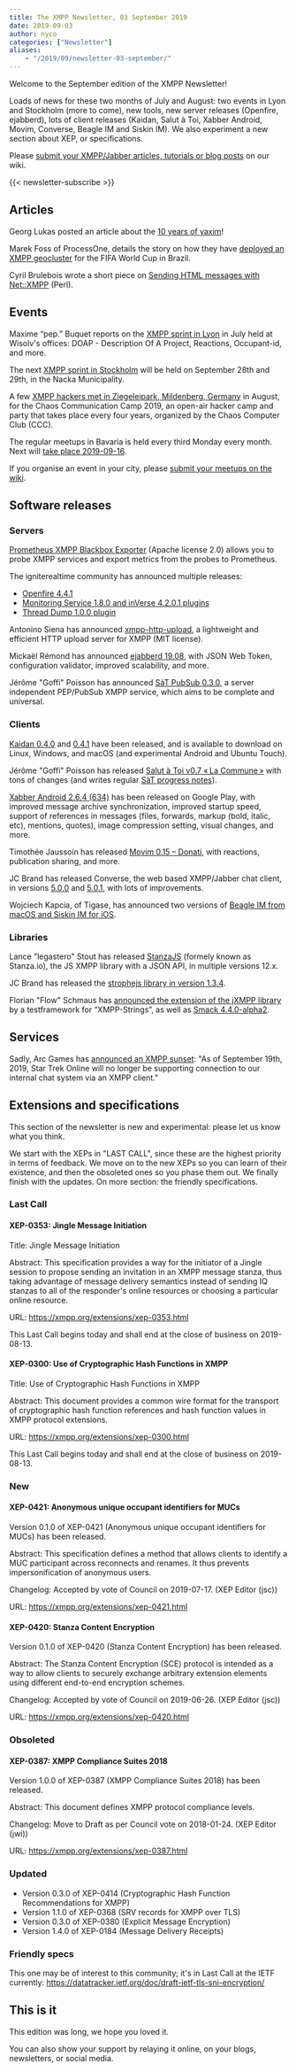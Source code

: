 ```yaml
---
title: The XMPP Newsletter, 03 September 2019
date: 2019-09-03
author: nyco
categories: ["Newsletter"]
aliases:
    - "/2019/09/newsletter-03-september/"
---
```


Welcome to the September edition of the XMPP Newsletter!

Loads of news for these two months of July and August: two events in Lyon and Stockholm (more to come), new tools, new server releases (Openfire, ejabberd), lots of client releases (Kaidan, Salut à Toi, Xabber Android, Movim, Converse, Beagle IM and Siskin IM). We also experiment a new section about XEP, or specifications.

Please [submit your XMPP/Jabber articles, tutorials or blog posts](https://wiki.xmpp.org/web/News_and_Articles_for_the_next_XMPP_Newsletter) on our wiki.

{{< newsletter-subscribe >}}

## Articles

Georg Lukas posted an article about the [10 years of yaxim](https://yaxim.org/blog/2019/08/23/happy-birthday/)!

Marek Foss of ProcessOne, details the story on how they have [deployed an XMPP geocluster](https://blog.process-one.net/uniting-global-football-fans-with-an-xmpp-geocluster/) for the FIFA World Cup in Brazil.

Cyril Brulebois wrote a short piece on [Sending HTML messages with Net::XMPP](https://mraw.org/blog/2019/08/17/Sending_HTML_messages_with_Net_XMPP/) (Perl).

## Events

Maxime “pep.” Buquet reports on the [XMPP sprint in Lyon](https://bouah.net/2019/07/new-sprint-new-goodies/) in July held at Wisolv's offices: DOAP - Description Of A Project, Reactions, Occupant-id, and more.

The next [XMPP sprint in Stockholm](https://wiki.xmpp.org/web/Sprints/2019_September_Stockholm) will be held on September 28th and 29th, in the Nacka Municipality.

A few [XMPP hackers met in Ziegeleipark, Mildenberg, Germany](https://wiki.xmpp.org/web/Camp2019) in August, for the Chaos Communication Camp 2019, an open-air hacker camp and party that takes place every four years, organized by the Chaos Computer Club (CCC).

The regular meetups in Bavaria is held every third Monday every month. Next will [take place 2019-09-16](https://wiki.xmpp.org/web/Meetups/Bavaria).

If you organise an event in your city, please [submit your meetups on the wiki](https://wiki.xmpp.org/web/Meetups).

## Software releases

### Servers

[Prometheus XMPP Blackbox Exporter](https://github.com/horazont/prometheus-xmpp-blackbox-exporter) (Apache license 2.0) allows you to probe XMPP services and export metrics from the probes to Prometheus.

The igniterealtime community has announced multiple releases:

* [Openfire 4.4.1](https://discourse.igniterealtime.org/t/openfire-4-4-1-release/85857)
* [Monitoring Service 1.8.0 and inVerse 4.2.0.1 plugins](https://discourse.igniterealtime.org/t/monitoring-service-1-8-0-and-inverse-4-2-0-1-plugins-released/85601)
* [Thread Dump 1.0.0 plugin](https://discourse.igniterealtime.org/t/thread-dump-1-0-0-plugin-released/85794)

Antonino Siena has announced [xmpp-http-upload](https://gitlab.com/nifker/xmpp-http-upload), a lightweight and efficient HTTP upload server for XMPP (MIT license).

Mickaël Rémond has announced [ejabberd 19.08](https://blog.process-one.net/ejabberd-19-08/), with JSON Web Token, configuration validator, improved scalability, and more.

Jérôme "Goffi" Poisson has announced [SàT PubSub 0.3.0](https://www.goffi.org/b/XL5aGAa6wymUt4mAhnzGpm/pubsub-been-released), a server independent PEP/PubSub XMPP service, which aims to be complete and universal.

### Clients

[Kaidan 0.4.0](https://www.kaidan.im/2019/07/08/kaidan-0.4.0/) and [0.4.1](https://www.kaidan.im//2019/07/16/kaidan-0.4.1/) have been released, and is available to download on Linux, Windows, and macOS (and experimental Android and Ubuntu Touch).

Jérôme "Goffi" Poisson has released [Salut à Toi v0.7 « La Commune »](https://www.goffi.org/b/N29CuUQS4U4TK36JFuTQ5Q/salut-commune) with tons of changes (and writes regular [SàT progress notes](https://www.goffi.org/b/Gjm7Z5AUt4xh8gciV6wWSe/progress-note)).

[Xabber Android 2.6.4 (634)](https://www.xabber.com/android/) has been released on Google Play, with improved message archive synchronization, improved startup speed, support of references in messages (files, forwards, markup (bold, italic, etc), mentions, quotes), image compression setting, visual changes, and more.

Timothée Jaussoin has released [Movim 0.15 – Donati](https://nl.movim.eu/?post/pubsub.movim.eu/Movim/fd1921c6-219f-477b-a4be-ebb25e4cccc5), with reactions, publication sharing, and more.

JC Brand has released Converse, the web based XMPP/Jabber chat client, in versions [5.0.0](https://github.com/conversejs/converse.js/releases/tag/v5.0.0) and [5.0.1](https://github.com/conversejs/converse.js/releases/tag/v5.0.1), with lots of improvements.

Wojciech Kapcia, of Tigase, has announced two versions of [Beagle IM from macOS and Siskin IM for iOS](https://tigase.net/blog-entry/beagleim-32-and-siskin-im-52-released).

### Libraries

Lance "legastero" Stout has released [StanzaJS](https://stanzajs.org) (formely known as Stanza.io), the JS XMPP library with a JSON API, in multiple versions 12.x.

JC Brand has released the [strophejs library in version 1.3.4](https://github.com/strophe/strophejs/releases/tag/v1.3.4).

Florian "Flow" Schmaus has [announced the extension of the jXMPP library](https://discourse.igniterealtime.org/t/announcing-the-xmpp-strings-testframework/85954) by a testframework for “XMPP-Strings”, as well as [Smack 4.4.0-alpha2](https://discourse.igniterealtime.org/t/smack-4-4-0-alpha2-released/85670).

## Services

Sadly, Arc Games has [announced an XMPP sunset](https://www.arcgames.com/en/forums/startrekonline/#/discussion/1250600/xmpp-sunset): "As of September 19th, 2019, Star Trek Online will no longer be supporting connection to our internal chat system via an XMPP client."


## Extensions and specifications

This section of the newsletter is new and experimental: please let us know what you think.

We start with the XEPs in "LAST CALL", since these are the highest priority in terms of feedback.
We move on to the new XEPs so you can learn of their existence, and then the obsoleted ones so you phase them out.
We finally finish with the updates.
On more section: the friendly specifications.

### Last Call

#### XEP-0353: Jingle Message Initiation

Title: Jingle Message Initiation

Abstract: This specification provides a way for the initiator of a Jingle session to propose sending an invitation in an XMPP message stanza, thus taking advantage of message delivery semantics instead of sending IQ stanzas to all of the responder's online resources or choosing a particular online resource.

URL: https://xmpp.org/extensions/xep-0353.html

This Last Call begins today and shall end at the close of business on 2019-08-13.

#### XEP-0300: Use of Cryptographic Hash Functions in XMPP

Title: Use of Cryptographic Hash Functions in XMPP

Abstract: This document provides a common wire format for the transport of cryptographic hash function references and hash function values in XMPP protocol extensions.

URL: https://xmpp.org/extensions/xep-0300.html

This Last Call begins today and shall end at the close of business on 2019-08-13.

### New

#### XEP-0421: Anonymous unique occupant identifiers for MUCs

Version 0.1.0 of XEP-0421 (Anonymous unique occupant identifiers for MUCs) has been released.

Abstract: This specification defines a method that allows clients to identify a MUC participant across reconnects and renames. It thus prevents impersonification of anonymous users.

Changelog:
Accepted by vote of Council on 2019-07-17. (XEP Editor (jsc))

URL: https://xmpp.org/extensions/xep-0421.html

#### XEP-0420: Stanza Content Encryption

Version 0.1.0 of XEP-0420 (Stanza Content Encryption) has been released.

Abstract: The Stanza Content Encryption (SCE) protocol is intended as a way to allow clients to securely exchange arbitrary extension elements using different end-to-end encryption schemes.

Changelog:
Accepted by vote of Council on 2019-06-26. (XEP Editor (jsc))

URL: https://xmpp.org/extensions/xep-0420.html

### Obsoleted

#### XEP-0387: XMPP Compliance Suites 2018

Version 1.0.0 of XEP-0387 (XMPP Compliance Suites 2018) has been released.

Abstract: This document defines XMPP protocol compliance levels.

Changelog:
Move to Draft as per Council vote on 2018-01-24. (XEP Editor (jwi))

URL: https://xmpp.org/extensions/xep-0387.html

### Updated

* Version 0.3.0 of XEP-0414 (Cryptographic Hash Function Recommendations for XMPP)
* Version 1.1.0 of XEP-0368 (SRV records for XMPP over TLS)
* Version 0.3.0 of XEP-0380 (Explicit Message Encryption)
* Version 1.4.0 of XEP-0184 (Message Delivery Receipts)

### Friendly specs

This one may be of interest to this community; it's in Last Call at the IETF currently: https://datatracker.ietf.org/doc/draft-ietf-tls-sni-encryption/

## This is it

This edition was long, we hope you loved it.

You can also show your support by relaying it online, on your blogs, newsletters, or social media.
